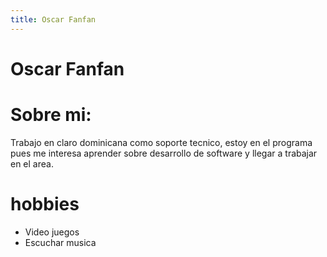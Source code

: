 ```yaml
---
title: Oscar Fanfan
---
```


# Oscar Fanfan

# Sobre mi:
Trabajo en claro dominicana como soporte tecnico, estoy en el programa pues me interesa aprender sobre desarrollo de software y llegar a trabajar en el area.

# hobbies
- Video juegos 
- Escuchar musica